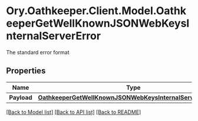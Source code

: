 # Ory.Oathkeeper.Client.Model.OathkeeperGetWellKnownJSONWebKeysInternalServerError
The standard error format

## Properties

Name | Type | Description | Notes
------------ | ------------- | ------------- | -------------
**Payload** | [**OathkeeperGetWellKnownJSONWebKeysInternalServerErrorBody**](OathkeeperGetWellKnownJSONWebKeysInternalServerErrorBody.md) |  | [optional] 

[[Back to Model list]](../README.md#documentation-for-models) [[Back to API list]](../README.md#documentation-for-api-endpoints) [[Back to README]](../README.md)

